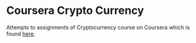 Coursera Crypto Currency
======

Attempts to assignments of Cryptocurrency course on Coursera which is found [here](https://www.coursera.org/learn/cryptocurrency).
